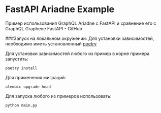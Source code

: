 # FastAPI Ariadne Example

Пример использования GraphQL Ariadne с FastAPI и сравнение его с GraphQL Graphene FastAPI - GitHub 

###Запуск на локальном окружении:
Для установки зависимостей, необходимо иметь установленный [poetry](https://python-poetry.org/)

Для установки зависимостей любого из пример в корне примера запустить:
```shell
poetry install
```

Для применения миграций:
```shell
alembic upgrade head
```

Для запуска любого из примеров использовать:
```shell
python main.py
```